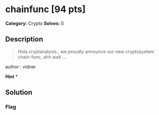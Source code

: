 # chainfunc [94 pts]

**Category:** Crypto
**Solves:** 5

## Description
>Hola cryptanalysis , we proudly announce our new cryptosystem chain-func, ahh wait ...  

author : vidner

**Hint**
* 

## Solution

### Flag

